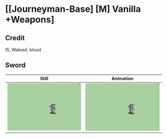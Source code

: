 # [\[Journeyman-Base\] \[M\] Vanilla +Weapons]

## Credit

IS, Waleed, blood
	
## Sword

| Still | Animation |
| :---: | :-------: |
| ![Sword still](./Sword_000.png) | ![Sword animation](./Sword.gif) |
